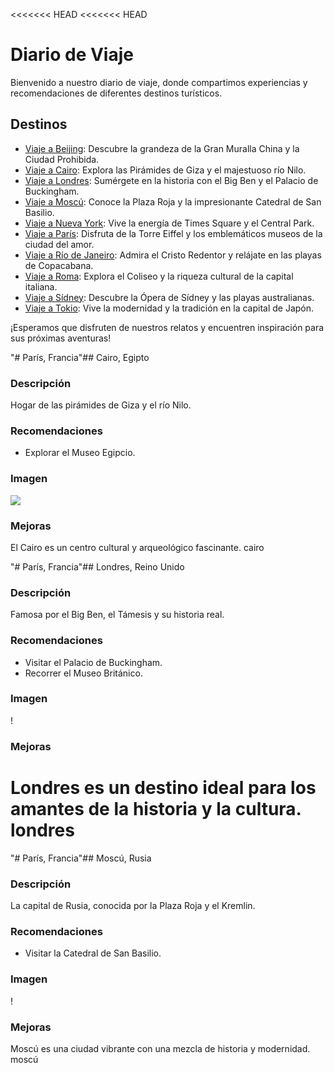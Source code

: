 <<<<<<< HEAD
<<<<<<< HEAD
# Diario de Viaje

Bienvenido a nuestro diario de viaje, donde compartimos experiencias y recomendaciones de diferentes destinos turísticos.

## Destinos

- [Viaje a Beijing](README.md#beijing): Descubre la grandeza de la Gran Muralla China y la Ciudad Prohibida.
- [Viaje a Cairo](README.md#cairo): Explora las Pirámides de Giza y el majestuoso río Nilo.
- [Viaje a Londres](README.md#londres): Sumérgete en la historia con el Big Ben y el Palacio de Buckingham.
- [Viaje a Moscú](README.md#moscu): Conoce la Plaza Roja y la impresionante Catedral de San Basilio.
- [Viaje a Nueva York](README.md#nueva-york): Vive la energía de Times Square y el Central Park.
- [Viaje a París](README.md#paris): Disfruta de la Torre Eiffel y los emblemáticos museos de la ciudad del amor.
- [Viaje a Río de Janeiro](README.md#rio): Admira el Cristo Redentor y relájate en las playas de Copacabana.
- [Viaje a Roma](README.md#roma): Explora el Coliseo y la riqueza cultural de la capital italiana.
- [Viaje a Sídney](README.md#sydney): Descubre la Ópera de Sídney y las playas australianas.
- [Viaje a Tokio](README.md#tokyo): Vive la modernidad y la tradición en la capital de Japón.

¡Esperamos que disfruten de nuestros relatos y encuentren inspiración para sus próximas aventuras!

"# París, Francia"## Cairo, Egipto

### Descripción
Hogar de las pirámides de Giza y el río Nilo.

### Recomendaciones
- Explorar el Museo Egipcio.

### Imagen
![](https://upload.wikimedia.org/wikipedia/commons/e/e3/Kheops-Pyramid.jpg)

### Mejoras
El Cairo es un centro cultural y arqueológico fascinante.
 cairo

"# París, Francia"## Londres, Reino Unido

### Descripción
Famosa por el Big Ben, el Támesis y su historia real.

### Recomendaciones
- Visitar el Palacio de Buckingham.
- Recorrer el Museo Británico.

### Imagen
\![](https://upload.wikimedia.org/wikipedia/commons/a/a4/London_Big_Ben_Phone_box.jpg)

### Mejoras
Londres es un destino ideal para los amantes de la historia y la cultura.
londres
=======
"# París, Francia"## Moscú, Rusia

### Descripción
La capital de Rusia, conocida por la Plaza Roja y el Kremlin.

### Recomendaciones
- Visitar la Catedral de San Basilio.

### Imagen
\![](https://upload.wikimedia.org/wikipedia/commons/3/3e/Saint_Basil%27s_Cathedral_on_Red_Square,_Moscow,_Russia.jpg)

### Mejoras
Moscú es una ciudad vibrante con una mezcla de historia y modernidad.
moscú
